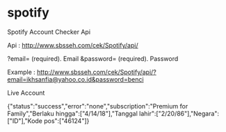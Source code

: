 # spotify

Spotify Account Checker Api

Api : http://www.sbsseh.com/cek/Spotify/api/

?email= (required). Email
&password= (required). Password

Example : http://www.sbsseh.com/cek/Spotify/api/?email=ikhsanfia@yahoo.co.id&password=benci

Live Account 

{"status":"success","error":"none","subscription":"Premium for Family","Berlaku hingga":["4\/14\/18"],"Tanggal lahir":["2\/20\/86"],"Negara":["ID"],"Kode pos":["46124"]}
